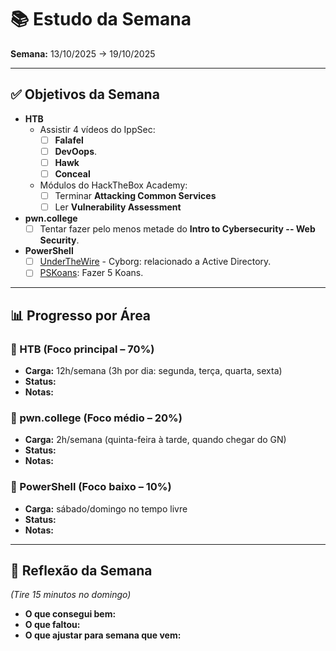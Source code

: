 # 📚 Estudo da Semana

**Semana:** 13/10/2025 -> 19/10/2025

---

## ✅ Objetivos da Semana

- **HTB**
  - Assistir 4 vídeos do IppSec:
    - [ ] **Falafel**
    - [ ] **DevOops**.
    - [ ] **Hawk**
    - [ ] **Conceal**
  - Módulos do HackTheBox Academy:
    - [ ] Terminar **Attacking Common Services**
    - [ ] Ler **Vulnerability Assessment**
- **pwn.college**
  - [ ] Tentar fazer pelo menos metade do **Intro to Cybersecurity -- Web Security**.
- **PowerShell**
  - [ ] [UnderTheWire](underthewire.tech) - Cyborg: relacionado a Active Directory.
  - [ ] [PSKoans](https://github.com/vexx32/PSKoans): Fazer 5 Koans.

---

## 📊 Progresso por Área

### 🔹 HTB (Foco principal – 70%)
- **Carga:** 12h/semana (3h por dia: segunda, terça, quarta, sexta)
- **Status:**
- **Notas:**

### 🔹 pwn.college (Foco médio – 20%)
- **Carga:** 2h/semana (quinta-feira à tarde, quando chegar do GN)
- **Status:**
- **Notas:**

### 🔹 PowerShell (Foco baixo – 10%)
- **Carga:** sábado/domingo no tempo livre
- **Status:**
- **Notas:**

---

## 📝 Reflexão da Semana
*(Tire 15 minutos no domingo)*  
- **O que consegui bem:**
- **O que faltou:**
- **O que ajustar para semana que vem:**
